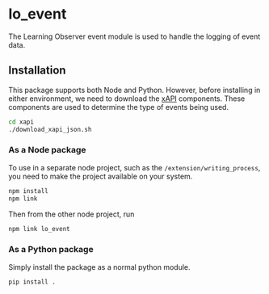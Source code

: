 # lo_event

The Learning Observer event module is used to handle the logging of event data.

## Installation

This package supports both Node and Python.
However, before installing in either environment, we need to download the [xAPI](https://xapi.com/overview/) components. These components are used to determine the type of events being used.

```bash
cd xapi
./download_xapi_json.sh
```

### As a Node package

To use in a separate node project, such as the `/extension/writing_process`, you need to make the project available on your system.

```bash
npm install
npm link
```

Then from the other node project, run

```bash
npm link lo_event
```

### As a Python package

Simply install the package as a normal python module.

```bash
pip install .
```
